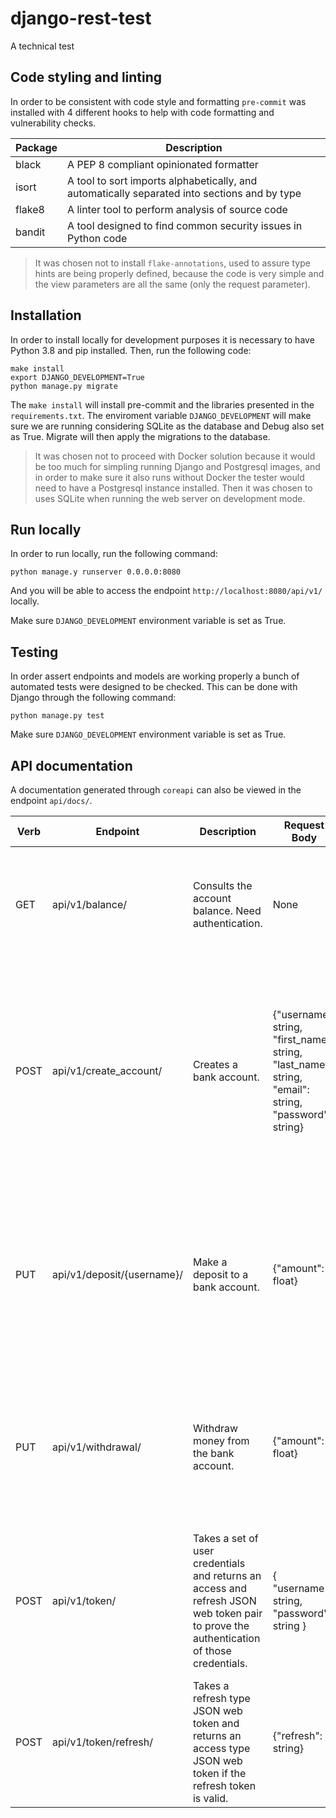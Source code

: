 # django-rest-test
A technical test

## Code styling and linting

In order to be consistent with code style and formatting `pre-commit` was installed with 4 different hooks to help with code formatting and vulnerability checks.

| Package | Description |
| --- | --- |
| black | A PEP 8 compliant opinionated formatter |
| isort | A tool to sort imports alphabetically, and automatically separated into sections and by type |
| flake8 | A linter tool to perform analysis of source code |
| bandit | A tool designed to find common security issues in Python code |

> It was chosen not to install `flake-annotations`, used to assure type hints are being properly defined, because the code is very simple and the view parameters are all the same (only the request parameter).

## Installation
In order to install locally for development purposes it is necessary to have Python 3.8 and pip installed. Then, run the following code:

```
make install
export DJANGO_DEVELOPMENT=True
python manage.py migrate
```

The `make install` will install pre-commit and the libraries presented in the `requirements.txt`. The enviroment variable `DJANGO_DEVELOPMENT` will make sure we are running considering SQLite as the database and Debug also set as True. Migrate will then apply the migrations to the database.

> It was chosen not to proceed with Docker solution because it would be too much for simpling running Django and Postgresql images, and in order to make sure it also runs without Docker the tester would need to have a Postgresql instance installed. Then it was chosen to uses SQLite when running the web server on development mode. 

## Run locally

In order to run locally, run the following command:

```
python manage.y runserver 0.0.0.0:8080
```

And you will be able to access the endpoint `http://localhost:8080/api/v1/` locally.

Make sure `DJANGO_DEVELOPMENT` environment variable is set as True.

## Testing

In order assert endpoints and models are working properly a bunch of automated tests were designed to be checked. This can be done with Django through the following command:

```
python manage.py test
```

Make sure `DJANGO_DEVELOPMENT` environment variable is set as True.

## API documentation
A documentation generated through `coreapi` can also be viewed in the endpoint `api/docs/`.

| Verb | Endpoint | Description | Request Body | Response |
| --- | --- | --- | --- | --- |
| GET | api/v1/balance/ | Consults the account balance. Need authentication. | None | 200 OK, response data: {"balance": float}  / 401 UNAUTHORIZED for Authentication credentials not provided |
| POST | api/v1/create_account/ | Creates a bank account. | {"username": string, "first_name": string, "last_name": string, "email": string, "password": string} | 201 CREATED, response data: {"date_created": timestamp, "is_active": boolean, "balance": float, "username": string, "first_name": string, "last_name": string, "email": string} / 400 BAD REQUEST for invalid request data |
| PUT | api/v1/deposit/{username}/ | Make a deposit to a bank account. | {"amount": float} | 202 ACCEPTED, response data: {"balance": float} / 406 NOT ACCEPTABLE for deposit that exceeds maximum balance / 404 NOT FOUND for account not found / 400 BAD REQUEST  for invalid request data |
| PUT | api/v1/withdrawal/ | Withdraw money from the bank account. | {"amount": float} | 202 ACCEPTED, response data: {"balance": float} / 406 NOT ACCEPTABLE for withdrawing more money than available in balance / 400 BAD REQUEST for invalid request data |
| POST | api/v1/token/ | Takes a set of user credentials and returns an access and refresh JSON web token pair to prove the authentication of those credentials. | { "username": string, "password": string } | 200 OK, response data: {"refresh": string, "access": string} / 401 UNAUTHORIZED for incorrect login atempt / 400 BAD REQUEST for invalid request data|
| POST | api/v1/token/refresh/ | Takes a refresh type JSON web token and returns an access type JSON web token if the refresh token is valid. | {"refresh": string} | 200 OK, response data: {"access": string} / 401 UNAUTHORIZED for token invalid or expired / 400 BAD REQUEST for invalid request data |


